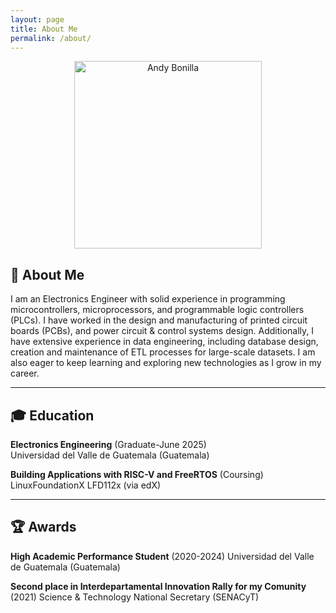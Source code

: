 ```yaml
---
layout: page
title: About Me
permalink: /about/
---
```


<p align="center">
  <img src="https://github.com/user-attachments/assets/7c096a1f-4e02-46a7-9799-9365143bfbe4" alt="Andy Bonilla" width="300" />
</p>

## 👤 About Me

I am an Electronics Engineer with solid experience in programming microcontrollers, microprocessors, and programmable logic controllers (PLCs). I have worked in the design and manufacturing of printed circuit boards (PCBs), and power circuit & control systems design. Additionally, I have extensive experience in data engineering, including database design, creation and maintenance of ETL processes for large-scale datasets. I am also eager to keep learning and exploring new technologies as I grow in my career.

---

## 🎓 Education

**Electronics Engineering** (Graduate-June 2025)  
Universidad del Valle de Guatemala (Guatemala)

**Building Applications with RISC-V and FreeRTOS** (Coursing)  
LinuxFoundationX LFD112x (via edX)

---
## 🏆 Awards 

**High Academic Performance Student** (2020-2024)
Universidad del Valle de Guatemala (Guatemala)

**Second place in Interdepartamental Innovation Rally for my Comunity** (2021)
Science & Technology National Secretary (SENACyT)


